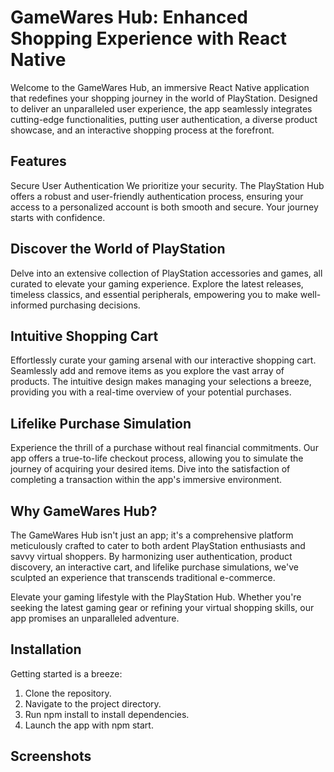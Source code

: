 # GameWares Hub: Enhanced Shopping Experience with React Native
Welcome to the GameWares Hub, an immersive React Native application that redefines your shopping journey in the world of PlayStation. Designed to deliver an unparalleled user experience, the app seamlessly integrates cutting-edge functionalities, putting user authentication, a diverse product showcase, and an interactive shopping process at the forefront.

## Features
Secure User Authentication
We prioritize your security. The PlayStation Hub offers a robust and user-friendly authentication process, ensuring your access to a personalized account is both smooth and secure. Your journey starts with confidence.

## Discover the World of PlayStation
Delve into an extensive collection of PlayStation accessories and games, all curated to elevate your gaming experience. Explore the latest releases, timeless classics, and essential peripherals, empowering you to make well-informed purchasing decisions.

## Intuitive Shopping Cart
Effortlessly curate your gaming arsenal with our interactive shopping cart. Seamlessly add and remove items as you explore the vast array of products. The intuitive design makes managing your selections a breeze, providing you with a real-time overview of your potential purchases.

## Lifelike Purchase Simulation
Experience the thrill of a purchase without real financial commitments. Our app offers a true-to-life checkout process, allowing you to simulate the journey of acquiring your desired items. Dive into the satisfaction of completing a transaction within the app's immersive environment.

## Why GameWares Hub?
The GameWares Hub isn't just an app; it's a comprehensive platform meticulously crafted to cater to both ardent PlayStation enthusiasts and savvy virtual shoppers. By harmonizing user authentication, product discovery, an interactive cart, and lifelike purchase simulations, we've sculpted an experience that transcends traditional e-commerce.

Elevate your gaming lifestyle with the PlayStation Hub. Whether you're seeking the latest gaming gear or refining your virtual shopping skills, our app promises an unparalleled adventure.

## Installation
Getting started is a breeze:

1. Clone the repository.
2. Navigate to the project directory.
3. Run npm install to install dependencies.
4. Launch the app with npm start.

## Screenshots

